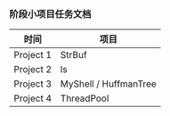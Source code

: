### 阶段小项目任务文档

| 时间      | 项目                  |
| --------- | --------------------- |
| Project 1 | StrBuf                |
| Project 2 | ls                    |
| Project 3 | MyShell / HuffmanTree |
| Project 4 | ThreadPool            |
